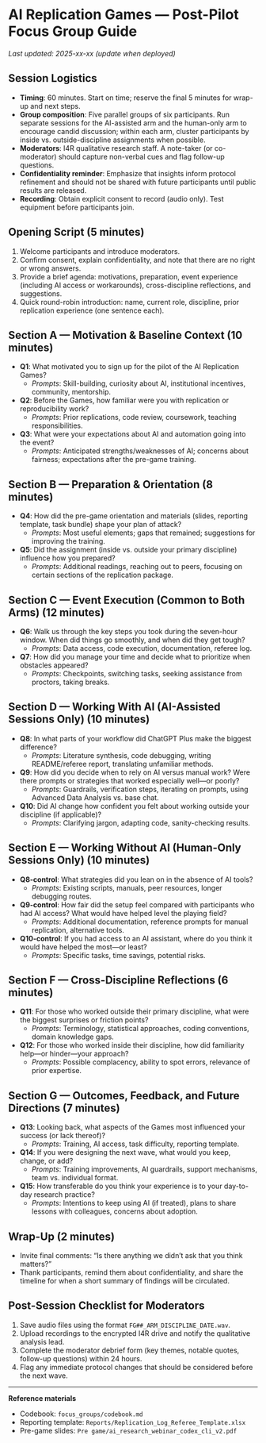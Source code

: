 # AI Replication Games — Post-Pilot Focus Group Guide

_Last updated: 2025-xx-xx (update when deployed)_

## Session Logistics
- **Timing**: 60 minutes. Start on time; reserve the final 5 minutes for wrap-up and next steps.
- **Group composition**: Five parallel groups of six participants. Run separate sessions for the AI-assisted arm and the human-only arm to encourage candid discussion; within each arm, cluster participants by inside vs. outside-discipline assignments when possible.
- **Moderators**: I4R qualitative research staff. A note-taker (or co-moderator) should capture non-verbal cues and flag follow-up questions.
- **Confidentiality reminder**: Emphasize that insights inform protocol refinement and should not be shared with future participants until public results are released.
- **Recording**: Obtain explicit consent to record (audio only). Test equipment before participants join.

## Opening Script (5 minutes)
1. Welcome participants and introduce moderators.
2. Confirm consent, explain confidentiality, and note that there are no right or wrong answers.
3. Provide a brief agenda: motivations, preparation, event experience (including AI access or workarounds), cross-discipline reflections, and suggestions.
4. Quick round-robin introduction: name, current role, discipline, prior replication experience (one sentence each).

## Section A — Motivation & Baseline Context (10 minutes)
- **Q1**: What motivated you to sign up for the pilot of the AI Replication Games?
  - *Prompts*: Skill-building, curiosity about AI, institutional incentives, community, mentorship.
- **Q2**: Before the Games, how familiar were you with replication or reproducibility work?
  - *Prompts*: Prior replications, code review, coursework, teaching responsibilities.
- **Q3**: What were your expectations about AI and automation going into the event?
  - *Prompts*: Anticipated strengths/weaknesses of AI; concerns about fairness; expectations after the pre-game training.

## Section B — Preparation & Orientation (8 minutes)
- **Q4**: How did the pre-game orientation and materials (slides, reporting template, task bundle) shape your plan of attack?
  - *Prompts*: Most useful elements; gaps that remained; suggestions for improving the training.
- **Q5**: Did the assignment (inside vs. outside your primary discipline) influence how you prepared?
  - *Prompts*: Additional readings, reaching out to peers, focusing on certain sections of the replication package.

## Section C — Event Execution (Common to Both Arms) (12 minutes)
- **Q6**: Walk us through the key steps you took during the seven-hour window. When did things go smoothly, and when did they get tough?
  - *Prompts*: Data access, code execution, documentation, referee log.
- **Q7**: How did you manage your time and decide what to prioritize when obstacles appeared?
  - *Prompts*: Checkpoints, switching tasks, seeking assistance from proctors, taking breaks.

## Section D — Working With AI (AI-Assisted Sessions Only) (10 minutes)
- **Q8**: In what parts of your workflow did ChatGPT Plus make the biggest difference?
  - *Prompts*: Literature synthesis, code debugging, writing README/referee report, translating unfamiliar methods.
- **Q9**: How did you decide when to rely on AI versus manual work? Were there prompts or strategies that worked especially well—or poorly?
  - *Prompts*: Guardrails, verification steps, iterating on prompts, using Advanced Data Analysis vs. base chat.
- **Q10**: Did AI change how confident you felt about working outside your discipline (if applicable)?
  - *Prompts*: Clarifying jargon, adapting code, sanity-checking results.

## Section E — Working Without AI (Human-Only Sessions Only) (10 minutes)
- **Q8-control**: What strategies did you lean on in the absence of AI tools?
  - *Prompts*: Existing scripts, manuals, peer resources, longer debugging routes.
- **Q9-control**: How fair did the setup feel compared with participants who had AI access? What would have helped level the playing field?
  - *Prompts*: Additional documentation, reference prompts for manual replication, alternative tools.
- **Q10-control**: If you had access to an AI assistant, where do you think it would have helped the most—or least?
  - *Prompts*: Specific tasks, time savings, potential risks.

## Section F — Cross-Discipline Reflections (6 minutes)
- **Q11**: For those who worked outside their primary discipline, what were the biggest surprises or friction points?
  - *Prompts*: Terminology, statistical approaches, coding conventions, domain knowledge gaps.
- **Q12**: For those who worked inside their discipline, how did familiarity help—or hinder—your approach?
  - *Prompts*: Possible complacency, ability to spot errors, relevance of prior expertise.

## Section G — Outcomes, Feedback, and Future Directions (7 minutes)
- **Q13**: Looking back, what aspects of the Games most influenced your success (or lack thereof)?
  - *Prompts*: Training, AI access, task difficulty, reporting template.
- **Q14**: If you were designing the next wave, what would you keep, change, or add?
  - *Prompts*: Training improvements, AI guardrails, support mechanisms, team vs. individual format.
- **Q15**: How transferable do you think your experience is to your day-to-day research practice?
  - *Prompts*: Intentions to keep using AI (if treated), plans to share lessons with colleagues, concerns about adoption.

## Wrap-Up (2 minutes)
- Invite final comments: “Is there anything we didn’t ask that you think matters?”
- Thank participants, remind them about confidentiality, and share the timeline for when a short summary of findings will be circulated.

## Post-Session Checklist for Moderators
1. Save audio files using the format `FG##_ARM_DISCIPLINE_DATE.wav`.
2. Upload recordings to the encrypted I4R drive and notify the qualitative analysis lead.
3. Complete the moderator debrief form (key themes, notable quotes, follow-up questions) within 24 hours.
4. Flag any immediate protocol changes that should be considered before the next wave.

---

**Reference materials**
- Codebook: `focus_groups/codebook.md`
- Reporting template: `Reports/Replication_Log_Referee_Template.xlsx`
- Pre-game slides: `Pre game/ai_research_webinar_codex_cli_v2.pdf`
